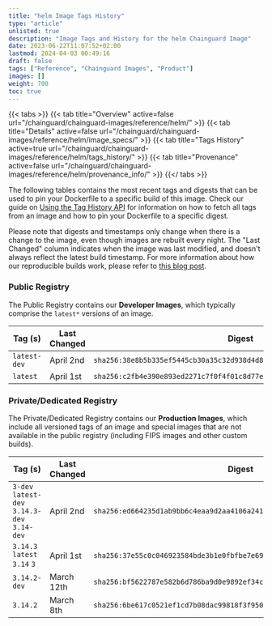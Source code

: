 ```yaml
---
title: "helm Image Tags History"
type: "article"
unlisted: true
description: "Image Tags and History for the helm Chainguard Image"
date: 2023-06-22T11:07:52+02:00
lastmod: 2024-04-03 00:49:16
draft: false
tags: ["Reference", "Chainguard Images", "Product"]
images: []
weight: 700
toc: true
---
```


{{< tabs >}}
{{< tab title="Overview" active=false url="/chainguard/chainguard-images/reference/helm/" >}}
{{< tab title="Details" active=false url="/chainguard/chainguard-images/reference/helm/image_specs/" >}}
{{< tab title="Tags History" active=true url="/chainguard/chainguard-images/reference/helm/tags_history/" >}}
{{< tab title="Provenance" active=false url="/chainguard/chainguard-images/reference/helm/provenance_info/" >}}
{{</ tabs >}}

The following tables contains the most recent tags and digests that can be used to pin your Dockerfile to a specific build of this image. Check our guide on [Using the Tag History API](/chainguard/chainguard-images/using-the-tag-history-api/) for information on how to fetch all tags from an image and how to pin your Dockerfile to a specific digest.

Please note that digests and timestamps only change when there is a change to the image, even though images are rebuilt every night. The "Last Changed" column indicates when the image was last modified, and doesn't always reflect the latest build timestamp. For more information about how our reproducible builds work, please refer to [this blog post](https://www.chainguard.dev/unchained/reproducing-chainguards-reproducible-image-builds).

### Public Registry
The Public Registry contains our **Developer Images**, which typically comprise the `latest*` versions of an image.

| Tag (s)       | Last Changed | Digest                                                                    |
|---------------|--------------|---------------------------------------------------------------------------|
|  `latest-dev` | April 2nd    | `sha256:38e8b5b335ef5445cb30a35c32d938d4d8095e316f8c079761fd91c298f15efc` |
|  `latest`     | April 1st    | `sha256:c2fb4e390e893ed2271c7f0f4f01c8d77e174f7496f4aba5e6aa1493f07f35c0` |


### Private/Dedicated Registry
The Private/Dedicated Registry contains our **Production Images**, which include all versioned tags of an image and special images that are not available in the public registry (including FIPS images and other custom builds).

| Tag (s)                                       | Last Changed | Digest                                                                    |
|-----------------------------------------------|--------------|---------------------------------------------------------------------------|
|  `3-dev` `latest-dev` `3.14.3-dev` `3.14-dev` | April 2nd    | `sha256:ed664235d1ab9bb6c4eaa9d2aa4106a241989e140f1726803e1cdcf6667f3ca8` |
|  `3.14.3` `latest` `3.14` `3`                 | April 1st    | `sha256:37e55c0c046923584bde3b1e0fbfbe7e695d92c9e72283937f5c70fde6f62c39` |
|  `3.14.2-dev`                                 | March 12th   | `sha256:bf5622787e582b6d786ba9d0e9892ef34c60cc56ff7ce9c12e771a9519049e95` |
|  `3.14.2`                                     | March 8th    | `sha256:6be617c0521ef1cd7b08dac99818f3f950bf9034fdfd567d600e402502a7d8c7` |

